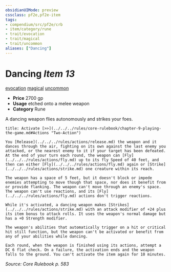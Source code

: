 ```yaml
---
obsidianUIMode: preview
cssclass: pf2e,pf2e-item
tags:
- compendium/src/pf2e/crb
- item/category/rune
- trait/evocation
- trait/magical
- trait/uncommon
aliases: ["Dancing"]
---
```

# Dancing *Item 13*  
[evocation](../../../Rules/traits/evocation.md)  [magical](../../../Rules/traits/magical.md)  [uncommon](../../../Rules/traits/uncommon.md)  

- **Price** 2700 gp
- **Usage** etched onto a melee weapon
- **Category** Rune

A dancing weapon flies autonomously and strikes your foes.

```ad-embed-ability
title: Activate [>>](../../../rules/core-rulebook/chapter-9-playing-the-game.md#Actions "Two-Action")

You [Release](../../../rules/actions/release.md) the weapon and it dances through the air, fighting on its own against the last enemy you attacked, or the nearest enemy to it if your target has been defeated. At the end of your turn each round, the weapon can [Fly](../../../rules/actions/fly.md) up to its fly Speed of 40 feet, and then can either [Fly](../../../rules/actions/fly.md) again or [Strike](../../../rules/actions/strike.md) one creature within its reach.

The weapon has a space of 5 feet, but it doesn't block or impede enemies attempting to move though that space, nor does it benefit from or provide flanking. The weapon can't move through an enemy's space. The weapon can't use reactions, and its [Fly](../../../rules/actions/fly.md) actions don't trigger reactions.

While it's activated, a dancing weapon makes [Strikes](../../../rules/actions/strike.md) with an attack modifier of +24 plus its item bonus to attack rolls. It uses the weapon's normal damage but has a +0 Strength modifier.

The weapon's abilities that automatically trigger on a hit or critical hit still function, but the weapon can't be activated or benefit from any of your abilities while dancing.

Each round, when the weapon is finished using its actions, attempt a DC 6 flat check. On a failure, the activation ends and the weapon falls to the ground. You can't activate the item again for 10 minutes.
```

*Source: Core Rulebook p. 583*
